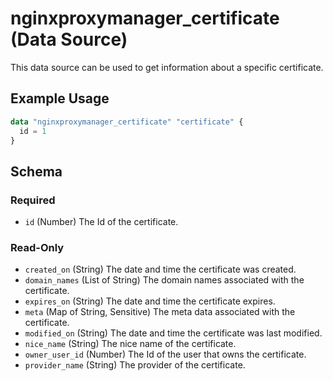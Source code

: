 ﻿---
# generated by https://github.com/hashicorp/terraform-plugin-docs
page_title: "nginxproxymanager_certificate Data Source - nginxproxymanager"
subcategory: "SSL Certificates"
description: |-
  This data source can be used to get information about a specific certificate.
---

# nginxproxymanager_certificate (Data Source)

This data source can be used to get information about a specific certificate.


## Example Usage

```terraform
data "nginxproxymanager_certificate" "certificate" {
  id = 1
}
```

<!-- schema generated by tfplugindocs -->
## Schema

### Required

- `id` (Number) The Id of the certificate.

### Read-Only

- `created_on` (String) The date and time the certificate was created.
- `domain_names` (List of String) The domain names associated with the certificate.
- `expires_on` (String) The date and time the certificate expires.
- `meta` (Map of String, Sensitive) The meta data associated with the certificate.
- `modified_on` (String) The date and time the certificate was last modified.
- `nice_name` (String) The nice name of the certificate.
- `owner_user_id` (Number) The Id of the user that owns the certificate.
- `provider_name` (String) The provider of the certificate.
